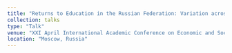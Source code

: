 ```yaml
---
title: "Returns to Education in the Russian Federation: Variation across Regions"
collection: talks
type: "Talk"
venue: "XXI April International Academic Conference on Economic and Social Development, HSE"
location: "Moscow, Russia"
---
```

